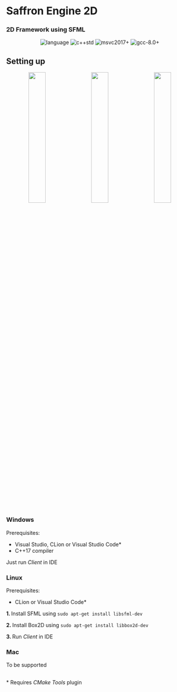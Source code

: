 # Saffron Engine 2D
### 2D Framework using SFML </br>

<p align="center">
    <img src="https://img.shields.io/badge/language-C++-blue.svg" alt="language">
    <img src="https://img.shields.io/badge/std-C++17-blue.svg" alt="c++std">
    <img src="https://img.shields.io/badge/mvsc-2017+-ff69b4.svg" alt="msvc2017+">
    <img src="https://img.shields.io/badge/gcc-5.0+-ff69b4.svg" alt="gcc-8.0+">
</p>

## Setting up
<p align="center">
    <img src="https://github.com/saffronjam/SaffronEngine2D/blob/master/startCMakeProjectCLion.png" width="30%">
    <img width="2%">
    <img src="https://github.com/saffronjam/SaffronEngine2D/blob/master/startCMakeProjectVS.png" width="30%">
    <img width="2%">
    <img src="https://github.com/saffronjam/SaffronEngine2D/blob/master/startCMakeProjectVSCode.png" width="30%">
</p>

### Windows
Prerequisites: 
- Visual Studio, CLion or Visual Studio Code*
- C++17 compiler

Just run <i>Client</i> in IDE

### Linux
Prerequisites: 
- CLion or Visual Studio Code*

<b> 1. </b> Install SFML using ``sudo apt-get install libsfml-dev``

<b> 2. </b> Install Box2D using ``sudo apt-get install libbox2d-dev``

<b> 3. </b> Run <i>Client</i> in IDE


### Mac
To be supported

##

\* Requires <i>CMake Tools</i> plugin
